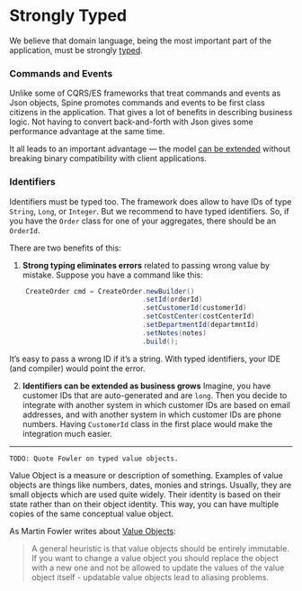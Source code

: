 # Strongly Typed

We believe that domain language, being the most important part of the
application, must be strongly [typed](http://martinfowler.com/ieeeSoftware/whenType.pdf).

### Commands and Events
Unlike some of  CQRS/ES frameworks that treat commands and events as Json objects, Spine promotes commands and events to be first class citizens in the application. That gives a lot of benefits in describing business logic. Not having to convert back-and-forth with Json gives some performance advantage at the same time.

It all leads to an important advantage — the model [can be extended](https://developers.google.com/protocol-buffers/docs/proto3#updating) without breaking binary compatibility with client applications.
 

### Identifiers
Identifiers must be typed too. The framework does allow to have IDs of type
`String`, `Long`, or `Integer`.
But we recommend to have typed identifiers. So, if you have the
`Order` class for one of your aggregates, there should be an `OrderId`.

There are two benefits of this:
1. **Strong typing eliminates errors** related to passing wrong value by mistake.
Suppose you have a command like this:
```java
    CreateOrder cmd = CreateOrder.newBuilder()
                                 .setId(orderId)
                                 .setCustomerId(customerId)
                                 .setCostCenter(costCenterId)
                                 .setDepartmentId(departmntId)
                                 .setNotes(notes)
                                 .build();
```
It’s easy to pass a wrong ID if it’s a string. With typed identifiers, your
IDE (and compiler) would point the error.

2. **Identifiers can be extended as business grows**
Imagine, you have customer IDs that are auto-generated and are `long`.
Then you decide to integrate with another system in which customer IDs
are based on email addresses, and with another system in which customer IDs are
phone numbers. Having `CustomerId` class in the first place would make the
integration much easier.


----
`TODO: Quote Fowler on typed value objects.`

Value Object is a measure or description of something. Examples of value objects are things like numbers, dates, monies and strings. Usually, they are small objects which are used quite widely. Their identity is based on their state rather than on their object identity. This way, you can have multiple copies of the same conceptual value object. 
 
As Martin Fowler writes about [Value Objects](http://martinfowler.com/bliki/ValueObject.html):

>A general heuristic is that value objects should be entirely immutable. If you want to change a value object you should replace the object with a new one and not be allowed to update the values of the value object itself - updatable value objects lead to aliasing problems.
